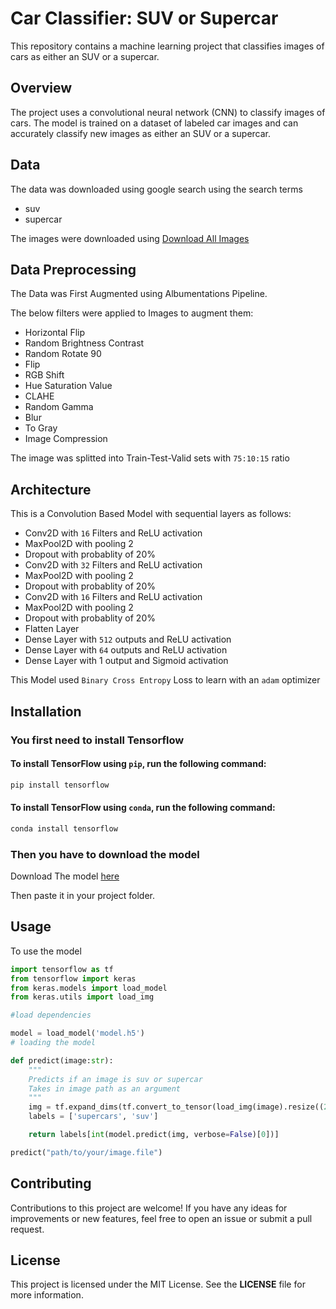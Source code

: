 # Car Classifier: SUV or Supercar

This repository contains a machine learning project that classifies images of cars as either an SUV or a supercar.

## Overview

The project uses a convolutional neural network (CNN) to classify images of cars. The model is trained on a dataset of labeled car images and can accurately classify new images as either an SUV or a supercar.

## Data

The data was downloaded using google search using the search terms

- suv
- supercar

The images were downloaded using [Download All Images](https://chrome.google.com/webstore/detail/download-all-images/ifipmflagepipjokmbdecpmjbibjnakm)

## Data Preprocessing

The Data was First Augmented using Albumentations Pipeline.

The below filters were applied to Images to augment them:
- Horizontal Flip
- Random Brightness Contrast
- Random Rotate 90
- Flip
- RGB Shift
- Hue Saturation Value
- CLAHE
- Random Gamma
- Blur
- To Gray
- Image Compression

The image was splitted into Train-Test-Valid sets with `75:10:15` ratio

## Architecture

This is a Convolution Based Model with sequential layers as follows:

- Conv2D with `16` Filters and ReLU activation
- MaxPool2D with pooling 2
- Dropout with probablity of 20%
- Conv2D with `32` Filters and ReLU activation
- MaxPool2D with pooling 2
- Dropout with probablity of 20%
- Conv2D with `16` Filters and ReLU activation
- MaxPool2D with pooling 2
- Dropout with probablity of 20%
- Flatten Layer
- Dense Layer with `512` outputs and ReLU activation
- Dense Layer with `64` outputs and ReLU activation
- Dense Layer with 1 output and Sigmoid activation

This Model used `Binary Cross Entropy` Loss to learn with an `adam` optimizer

## Installation

### You first need to install Tensorflow

#### To install TensorFlow using `pip`, run the following command:
```sh
pip install tensorflow
```

#### To install TensorFlow using `conda`, run the following command:
```sh
conda install tensorflow
```

### Then you have to download the model

Download The model [here](https://github.com/ivanrj7j/Super-Cars-VS-SUVs/releases/download/1.0/model.h5)

Then paste it in your project folder.

## Usage

To use the model

```py
import tensorflow as tf
from tensorflow import keras
from keras.models import load_model
from keras.utils import load_img

#load dependencies

model = load_model('model.h5')
# loading the model 

def predict(image:str):
    """
    Predicts if an image is suv or supercar
    Takes in image path as an argument
    """
    img = tf.expand_dims(tf.convert_to_tensor(load_img(image).resize((256, 256))), 0)
    labels = ['supercars', 'suv']

    return labels[int(model.predict(img, verbose=False)[0])]

predict("path/to/your/image.file")
```

## Contributing

Contributions to this project are welcome! If you have any ideas for improvements or new features, feel free to open an issue or submit a pull request.

## License

This project is licensed under the MIT License. See the **LICENSE** file for more information.

